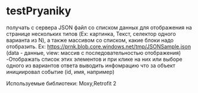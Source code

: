 # testPryaniky
получать с сервера JSON файл со списком данных для отображения на странице нескольких типов 
(Ex: картинка, Текст, селектор одного варианта из N), а также массивом со списком, какие блоки надо отобразить. 
Ex: https://prnk.blob.core.windows.net/tmp/JSONSample.json (data - данные, view: массив с последовательностью отображения)
-Отображать список этих элементов и при клике на них или выборе одного из вариантов 
ответа выводить инфомрацию что за объект инициировал событие (id, имя, например)

Используeмые библиотеки: Moxy,Retrofit 2
